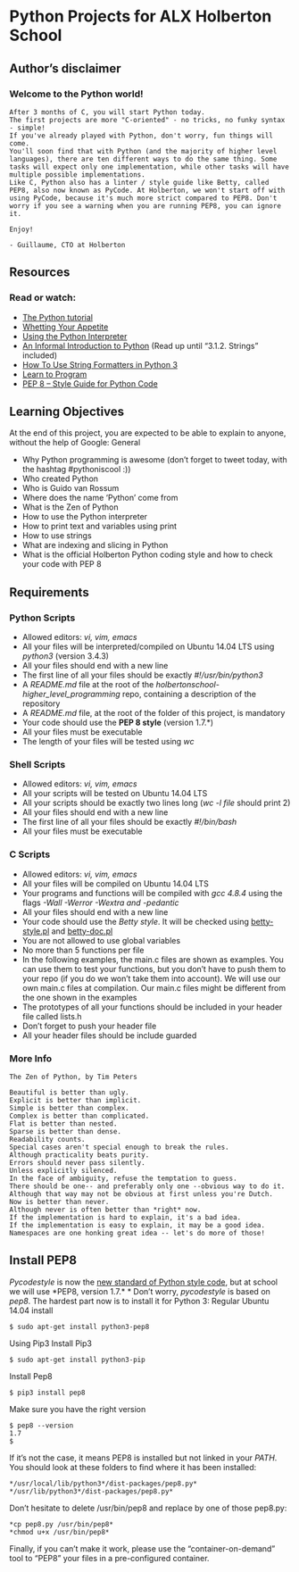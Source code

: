 # **Python Projects for ALX Holberton School**

## Author’s disclaimer

### Welcome to the Python world!

```
After 3 months of C, you will start Python today.
The first projects are more "C-oriented" - no tricks, no funky syntax - simple!
If you've already played with Python, don't worry, fun things will come.
You'll soon find that with Python (and the majority of higher level languages), there are ten different ways to do the same thing. Some tasks will expect only one implementation, while other tasks will have multiple possible implementations.
Like C, Python also has a linter / style guide like Betty, called PEP8, also now known as PyCode. At Holberton, we won't start off with using PyCode, because it's much more strict compared to PEP8. Don't worry if you see a warning when you are running PEP8, you can ignore it.

Enjoy!

- Guillaume, CTO at Holberton
```


## Resources

### Read or watch:

*    [The Python tutorial](https://docs.python.org/3.4/tutorial/index.html)
*    [Whetting Your Appetite](https://docs.python.org/3.4/tutorial/appetite.html)
*    [Using the Python Interpreter](https://docs.python.org/3.4/tutorial/interpreter.html)
*    [An Informal Introduction to Python](https://docs.python.org/3.4/tutorial/introduction.html) (Read up until “3.1.2. Strings” included)
*    [How To Use String Formatters in Python 3](https://www.digitalocean.com/community/tutorials/how-to-use-string-formatters-in-python-3)
*    [Learn to Program](https://www.youtube.com/playlist?list=PLGLfVvz_LVvTn3cK5e6LjhgGiSeVlIRwt)
*    [PEP 8 – Style Guide for Python Code](https://www.python.org/dev/peps/pep-0008/)

## Learning Objectives

At the end of this project, you are expected to be able to explain to anyone, without the help of Google:
General

*    Why Python programming is awesome (don’t forget to tweet today, with the hashtag #pythoniscool :))
*    Who created Python
*    Who is Guido van Rossum
*    Where does the name ‘Python’ come from
*    What is the Zen of Python
*    How to use the Python interpreter
*    How to print text and variables using print
*    How to use strings
*    What are indexing and slicing in Python
*    What is the official Holberton Python coding style and how to check your code with PEP 8

## Requirements
### Python Scripts

*    Allowed editors: *vi, vim, emacs*
*    All your files will be interpreted/compiled on Ubuntu 14.04 LTS using *python3* (version 3.4.3)
*    All your files should end with a new line
*    The first line of all your files should be exactly *#!/usr/bin/python3*
*    A *README.md* file at the root of the *holbertonschool-higher_level_programming* repo, containing a description of the repository
*    A *README.md* file, at the root of the folder of this project, is mandatory
*    Your code should use the **PEP 8 style** (version 1.7.\*)
*    All your files must be executable
*    The length of your files will be tested using *wc*

### Shell Scripts

*    Allowed editors: *vi, vim, emacs*
*    All your scripts will be tested on Ubuntu 14.04 LTS
*    All your scripts should be exactly two lines long (*wc -l file* should print 2)
*    All your files should end with a new line
*    The first line of all your files should be exactly *#!/bin/bash*
*    All your files must be executable

### C Scripts

*    Allowed editors: *vi, vim, emacs*
*    All your files will be compiled on Ubuntu 14.04 LTS
*    Your programs and functions will be compiled with *gcc 4.8.4* using the flags *-Wall -Werror -Wextra and -pedantic*
*    All your files should end with a new line
*    Your code should use the *Betty style*. It will be checked using [betty-style.pl](https://github.com/holbertonschool/Betty/blob/master/betty-style.pl) and [betty-doc.pl](https://github.com/holbertonschool/Betty/blob/master/betty-doc.pl)
*    You are not allowed to use global variables
*    No more than 5 functions per file
*    In the following examples, the main.c files are shown as examples. You can use them to test your functions, but you don’t have to push them to your repo (if you do we won’t take them into account). We will use our own main.c files at compilation. Our main.c files might be different from the one shown in the examples
*    The prototypes of all your functions should be included in your header file called lists.h
*    Don’t forget to push your header file
*    All your header files should be include guarded

### More Info

```
The Zen of Python, by Tim Peters

Beautiful is better than ugly.
Explicit is better than implicit.
Simple is better than complex.
Complex is better than complicated.
Flat is better than nested.
Sparse is better than dense.
Readability counts.
Special cases aren't special enough to break the rules.
Although practicality beats purity.
Errors should never pass silently.
Unless explicitly silenced.
In the face of ambiguity, refuse the temptation to guess.
There should be one-- and preferably only one --obvious way to do it.
Although that way may not be obvious at first unless you're Dutch.
Now is better than never.
Although never is often better than *right* now.
If the implementation is hard to explain, it's a bad idea.
If the implementation is easy to explain, it may be a good idea.
Namespaces are one honking great idea -- let's do more of those!

```
## Install PEP8

*Pycodestyle* is now the [new standard of Python style code](https://github.com/PyCQA/pycodestyle/issues/466), but at school we will use *PEP8, version 1.7.\* * Don’t worry, *pycodestyle* is based on *pep8*. The hardest part now is to install it for Python 3:
Regular Ubuntu 14.04 install
```
$ sudo apt-get install python3-pep8
```
Using Pip3
Install Pip3
```
$ sudo apt-get install python3-pip
```
Install Pep8
```
$ pip3 install pep8
```
Make sure you have the right version
```
$ pep8 --version
1.7
$
```
If it’s not the case, it means PEP8 is installed but not linked in your *PATH*. You should look at these folders to find where it has been installed:

    */usr/local/lib/python3*/dist-packages/pep8.py*
    */usr/lib/python3*/dist-packages/pep8.py*

Don’t hesitate to delete /usr/bin/pep8 and replace by one of those pep8.py:

    *cp pep8.py /usr/bin/pep8*
    *chmod u+x /usr/bin/pep8*

Finally, if you can’t make it work, please use the “container-on-demand” tool to “PEP8” your files in a pre-configured container.
